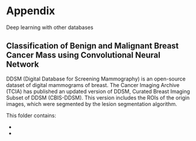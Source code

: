 # Appendix
Deep learning with other databases

## Classification of Benign and Malignant Breast Cancer Mass using Convolutional Neural Network

DDSM (Digital Database for Screening Mammography) is an open-source dataset of digital mammograms of breast. The Cancer Imaging Archive (TCIA) has published an updated version of DDSM, Curated Breast Imaging Subset of DDSM (CBIS-DDSM). This version includes the ROIs of the origin images, which were segmented by the lesion segmentation algorithm.

This folder contains:

 - 
 - 
